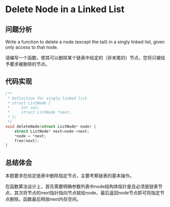 #  Delete Node in a Linked List

## 问题分析
Write a function to delete a node (except the tail) in a singly linked list, given only access to that node.

请编写一个函数，使其可以删除某个链表中给定的（非末尾的）节点，您将只被给予要求被删除的节点。

## 代码实现
``` C
/**
 * Definition for singly-linked list.
 * struct ListNode {
 *     int val;
 *     struct ListNode *next;
 * };
 */
void deleteNode(struct ListNode* node) {
    struct ListNode* next=node->next;
    *node = *next;
    free(next);
}
```

## 总结体会

本题要求在给定链表中删除指定节点，主要考察链表的基本操作。

在函数算法设计上，首先需要明确参数列表中node结构体指针是且必须是链表节点，其次将节点的next指针指向节点赋给node，最后返回node节点即可将指定节点删除。函数最后释放next内存空间。